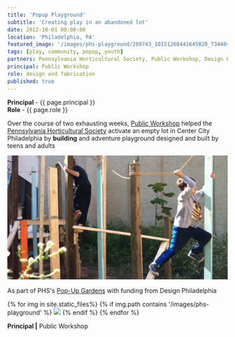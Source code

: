 ```yaml
---
title: 'Popup Playground'
subtitle: 'Creating play in an abandoned lot'
date: 2012-10-01 00:00:00
location: 'Philadelphia, PA'
featured_image: '/images/phs-playground/289743_10151268441645820_734404815_o.jpg'
tags: [play, community, popup, youth]
partners: Pennsylvania Horticultural Society, Public Workshop, Design Philadelphia
principal: Public Workshop
role: design and fabrication
published: true
---
```

**Principal** - {{ page.principal }}<br>
**Role** - {{ page.role }}


Over the course of two exhausting weeks, [Public Workshop](www.publicworkshop.us) helped the [Pennsylvania Horticultural Society](http://www.phsonline.org) activate an empty lot in Center City Philadelphia by **building** and adventure playground designed and built by teens and adults

![](/images/phs-playground/52752_10151279844120820_417394324_o.jpg)

As part of PHS's [Pop-Up Gardens](https://phsonline.org/popups) with funding from Design Philadelphia

<div class="gallery" data-columns="3">
{% for img in site.static_files%}
  {% if img.path contains '/images/phs-playground' %}
    <img src="{{ img.path }}"/>
  {% endif %}
{% endfor %}
</div>

**Principal |** Public Workshop
